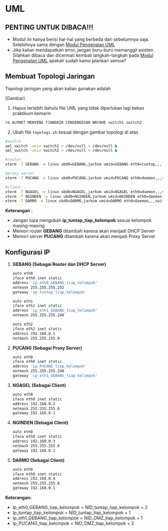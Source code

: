 # UML

## PENTING UNTUK DIBACA!!!
* Modul ini hanya berisi hal-hal yang berbeda dari sebelumnya saja. Selebihnya sama dengan [Modul Pengenalan UML](https://github.com/udinIMM/Modul-Pengenalan-UML)
* Jika kalian mendapatkan error, jangan buru-buru memanggil asisten. Silahkan dibaca dan dicermati kembali langkah-langkah pada [Modul Pengenalan UML](https://github.com/udinIMM/Modul-Pengenalan-UML) apakah sudah kamu jalankan semua?

## Membuat Topologi Jaringan

Topologi jaringan yang akan kalian gunakan adalah

[Gambar]

1. Hapus terlebih dahulu file UML yang tidak diperlukan lagi bekas praktikum kemarin
```bash
rm ALPHET MENYENG TJANGKIR CENGENGESAN WAYAHE switch1 switch2
```
2. Ubah file ```topologi.sh``` sesuai dengan gambar topologi di atas 

```bash
#switch
uml_switch -unix switch1 > /dev/null < /dev/null &
uml_switch -unix switch2 > /dev/null < /dev/null &

#router
xterm -T GEBANG -e linux ubd0=GEBANG,jarkom umid=GEBANG eth0=tuntap,,,'ip_tuntap_tiap_kelompok' eth1=daemon,,,switch1 eth2=daemon,,,switch2 mem=256M &

#proxy server
xterm -T PUCANG -e linux ubd0=PUCANG,jarkom umid=PUCANG eth0=daemon,,,switch1 mem=128M &

#client
xterm -T NGAGEL -e linux ubd0=NGAGEL,jarkom umid=NGAGEL eth0=daemon,,,switch2 mem=96M &
xterm -T NGINDEN -e linux ubd0=NGINDEN,jarkom umid=NGINDEN eth0=daemon,,,switch2 mem=96M &
xterm -T DARMO -e linux ubd0=DARMO,jarkom umid=DARMO eth0=daemon,,,switch2 mem=96M &
```
**Keterangan** : 
* Jangan lupa mengubah **ip_tuntap_tiap_kelompok** sesuai kelompok masing-masing
* Memori router **GEBANG** ditambah karena akan menjadi DHCP Server
* Memori server **PUCANG** ditambah karena akan menjadi Proxy Server

## Konfigurasi IP

1. **GEBANG (Sebagai Router dan DHCP Server)**
    ```bash
    auto eth0
    iface eth0 inet static
    address 'ip_eth0_GEBANG_tiap_kelompok'
    netmask 255.255.255.252
    gateway 'ip_tuntap_tiap_kelompok'

    auto eth1
    iface eth1 inet static
    address 'ip_eth1_GEBANG_tiap_kelompok'
    netmask 255.255.255.248

    auto eth2
    iface eth2 inet static
    address 192.168.0.1
    netmask 255.255.255.0
    ```
2. **PUCANG (Sebagai Proxy Server)**
    ```bash
    auto eth0
    iface eth0 inet static
    address 'ip_PUCANG_tiap_kelompok'
    netmask 255.255.255.248
    gateway 'ip_eth1_GEBANG_tiap_kelompok'
    ```
3. **NGAGEL (Sebagai Client)**
    ```bash
    auto eth0
    iface eth0 inet static
    address 192.168.0.2
    netmask 255.255.255.0
    gateway 192.168.0.1
    ```
4. **NGINDEN (Sebagai Client)**
    ```bash
    auto eth0
    iface eth0 inet static
    address 192.168.0.3
    netmask 255.255.255.0
    gateway 192.168.0.1
    ```
5. **DARMO (Sebagai Client)**
    ```bash
    auto eth0
    iface eth0 inet static
    address 192.168.0.4
    netmask 255.255.255.0
    gateway 192.168.0.1
    ```

**Keterangan:**
* Ip_eth0_GEBANG_tiap_kelompok = NID_tuntap_tiap_kelompok + 2
* Ip_tuntap_tiap_kelompok = NID_tuntap_tiap_kelompok + 1
* Ip_eth1_GEBANG_tiap_kelompok = NID_DMZ_tiap_kelompok + 1
* Ip_PUCANG_tiap_kelompok = NID_DMZ_tiap_kelompok + 2